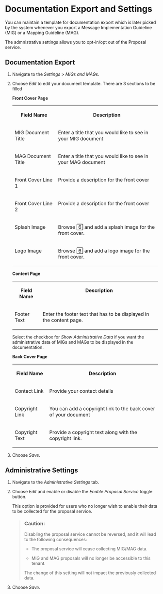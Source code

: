 <!-- loio4c442af844e54848ad66f071ae8233ee -->

<link rel="stylesheet" type="text/css" href="../css/sap-icons.css"/>

# Documentation Export and Settings

You can maintain a template for documentation export which is later picked by the system whenever you export a Message Implementation Guideline \(MIG\) or a Mapping Guideline \(MAG\).

The admnistrative settings allows you to opt-in/opt out of the Proposal service.



<a name="loio4c442af844e54848ad66f071ae8233ee__section_cyh_3wj_4tb"/>

## Documentation Export

1.  Navigate to the *Settings* \> *MIGs and MAGs*.

2.  Choose *Edit* to edit your document template. There are 3 sections to be filled

    **Front Cover Page**


    <table>
    <tr>
    <th valign="top">

    Field Name
    
    </th>
    <th valign="top">

    Description
    
    </th>
    </tr>
    <tr>
    <td valign="top">
    
    MIG Document Title
    
    </td>
    <td valign="top">
    
    Enter a title that you would like to see in your MIG document
    
    </td>
    </tr>
    <tr>
    <td valign="top">
    
    MAG Document Title
    
    </td>
    <td valign="top">
    
    Enter a title that you would like to see in your MAG document
    
    </td>
    </tr>
    <tr>
    <td valign="top">
    
    Front Cover Line 1
    
    </td>
    <td valign="top">
    
    Provide a description for the front cover
    
    </td>
    </tr>
    <tr>
    <td valign="top">
    
    Front Cover Line 2
    
    </td>
    <td valign="top">
    
    Provide a description for the front cover
    
    </td>
    </tr>
    <tr>
    <td valign="top">
    
    Splash Image
    
    </td>
    <td valign="top">
    
    Browse <span class="SAP-icons-V5"></span> and add a splash image for the front cover.
    
    </td>
    </tr>
    <tr>
    <td valign="top">
    
    Logo Image
    
    </td>
    <td valign="top">
    
    Browse <span class="SAP-icons-V5"></span> and add a logo image for the front cover.
    
    </td>
    </tr>
    </table>
    
    **Content Page**


    <table>
    <tr>
    <th valign="top">

    Field Name
    
    </th>
    <th valign="top">

    Description
    
    </th>
    </tr>
    <tr>
    <td valign="top">
    
    Footer Text
    
    </td>
    <td valign="top">
    
    Enter the footer text that has to be displayed in the content page.
    
    </td>
    </tr>
    </table>
    
    Select the checkbox for *Show Administrative Data* if you want the administrative data of MIGs and MAGs to be displayed in the documentation.

    **Back Cover Page**


    <table>
    <tr>
    <th valign="top">

    Field Name
    
    </th>
    <th valign="top">

    Description
    
    </th>
    </tr>
    <tr>
    <td valign="top">
    
    Contact Link
    
    </td>
    <td valign="top">
    
    Provide your contact details
    
    </td>
    </tr>
    <tr>
    <td valign="top">
    
    Copyright Link
    
    </td>
    <td valign="top">
    
    You can add a copyright link to the back cover of your document
    
    </td>
    </tr>
    <tr>
    <td valign="top">
    
    Copyright Text
    
    </td>
    <td valign="top">
    
    Provide a copyright text along with the copyright link.
    
    </td>
    </tr>
    </table>
    
3.  Choose *Save*.



<a name="loio4c442af844e54848ad66f071ae8233ee__section_dfq_hs3_w1c"/>

## Administrative Settings

1.  Navigate to the *Administrative Settings* tab.

2.  Choose *Edit* and enable or disable the *Enable Proposal Service* toggle button.

    This option is provided for users who no longer wish to enable their data to be collected for the proposal service.

    > ### Caution:  
    > Disabling the proposal service cannot be reversed, and it will lead to the following consequences:
    > 
    > -   The proposal service will cease collecting MIG/MAG data.
    > 
    > -   MIG and MAG proposals will no longer be accessible to this tenant.
    > 
    > The change of this setting will not impact the previously collected data.

3.  Choose *Save*.

